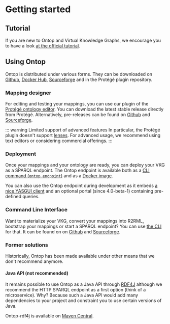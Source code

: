 # Getting started

## Tutorial

If you are new to Ontop and Virtual Knowledge Graphs, we encourage you to have a look [at the official tutorial](/tutorial).


## Using Ontop

Ontop is distributed under various forms. They can be downloaded on [Github](https://github.com/ontop/ontop/releases), [Docker Hub](https://hub.docker.com/r/ontop/ontop), [Sourceforge](http://sourceforge.net/projects/ontop4obda/files/) and in the Protégé plugin repository.

### Mapping designer

For editing and testing your mappings, you can use our plugin of the [Protégé ontology editor](https://protege.stanford.edu/). You can download the latest stable release directly from Protégé. Alternatively, pre-releases can be found on [Github](https://github.com/ontop/ontop/releases) and [Sourceforge](http://sourceforge.net/projects/ontop4obda/files/).

::: warning Limited support of advanced features
In particular, the Protégé plugin doesn't support [lenses](/guide/advanced/lenses). For advanced usage, we recommend using text editors or considering commercial offerings.
:::



### Deployment

Once your mappings and your ontology are ready, you can deploy your VKG as a SPARQL endpoint. The Ontop endpoint is available both as a [CLI command (`ontop endpoint`)](/guide/cli#ontop-endpoint) and as a [Docker image](https://hub.docker.com/r/ontop/ontop).

You can also use the Ontop endpoint during development as it embeds [a nice YASGUI client](https://about.yasgui.org/) and an optional portal (since 4.0-beta-1) containing pre-defined queries.


### Command Line Interface

Want to materialize your VKG, convert your mappings into R2RML, bootstrap your mappings or start a SPARQL endpoint? You can use [the CLI](/guide/cli) for that. It can be found on on [Github](https://github.com/ontop/ontop/releases) and [Sourceforge](http://sourceforge.net/projects/ontop4obda/files/).

### Former solutions

Historically, Ontop has been made available under other means that we don't recommend anymore.

#### Java API (not recommended)

It remains possible to use Ontop as a Java API through [RDF4J](https://rdf4j.org/) although we recommend the HTTP SPARQL endpoint as a first option (think of a microservice). Why? Because such a Java API would add many dependencies to your project and constraint you to use certain versions of Java.

Ontop-rdf4j is available on [Maven Central](https://search.maven.org/artifact/it.unibz.inf.ontop/ontop-rdf4j).


